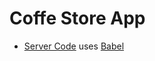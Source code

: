 # Coffe Store App

- [Server Code](https://github.com/mdabarik/coffee-store-server) uses [Babel](https://babeljs.io/)
